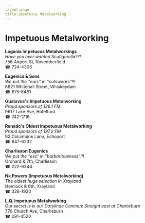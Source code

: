 ```yaml
---
layout:page
title:Impetuous Metalworking
---
```

# Impetuous Metalworking

**Logania Impetuous Metalworkings**  
_Have you ever wanted Scutigerella??!_  
756 Airport St, Novemberfield  
☎ 724-4306



**Eugenics & Sons**  
_We put the "ears" in "outswears"!!!_  
8821 Whitehall Street, Whiskeydam  
☎ 675-8481



**Gustavus's Impetuous Metalworking**  
_Proud sponsors of 126.1 FM_  
9917 Lake Ave, Hotelford  
☎ 742-1716



**Renado's Oldest Impetuous Metalworking**  
_Proud sponsors of 197.2 FM_  
92 Columbine Lane, Echoport  
☎ 947-6232



**Charlieson Eugenics**  
_We put the "ess" in "barbariousness"!!!_  
Orchard & 7th, Charlieson  
☎ 222-6344



**Nk Powers (Impetuous Metalworking)**  
_The oldest huge selection in Xrayland_  
Hemlock & 6th, Xrayland  
☎ 326-1920



**L.Q. Impetuous Metalworking**  
_Our secret is in our Dorylinae 
Continue Straight east at Charlieburn_  
778 Church Ave, Charlieburn  
☎ 291-0520



